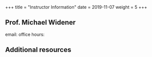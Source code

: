 +++
title = "Instructor Information"
date = 2019-11-07
weight = 5
+++

## Prof. Michael Widener
email: 
office hours: 

## Additional resources
